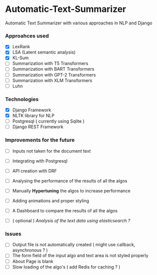 # Automatic-Text-Summarizer
Automatic Text Summarizer with various approaches in NLP and Django

### Approahces used 
 - [x] LexRank
 - [x] LSA (Latent semantic analysis)
 - [x] KL-Sum
 - [ ] Summarization with T5 Transformers
 - [ ] Summarization with BART Transformers
 - [ ] Summarization with GPT-2 Transformers
 - [ ] Summarization with XLM Transformers
 - [ ] Luhn

### Technologies 
 - [x] Django Framework
 - [x] NLTK library for NLP
 - [ ] Postgresql ( currently using Sqlite )
 - [ ] Django REST Framework 

### Improvements for the future 
 - [ ] Inputs not taken for the document text 
 - [ ] Integrating with Postgresql
 - [ ] API creation with DRF
 - [ ] Analysing the performance of the results of all the algos
 - [ ] Manually **Hypertuning** the algos to increase performance
 - [ ] Adding animations and proper styling
 - [ ] A Dashboard to compare the results of all the algos
 - [ ] ( optional ) *Analysis of the text data using elasticsearch ?* 


### Issues 
 - [ ] Output file is not automatically created ( might use callback, asynchronous ? )
 - [ ] The form field of the input algo and text area is not styled properly 
 - [ ] About Page is blank
 - [ ] Slow loading of the algo's ( add Redis for caching ? )